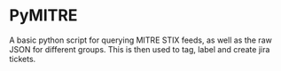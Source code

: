 # PyMITRE
A basic python script for querying MITRE STIX feeds, as well as the raw JSON for different groups. This is then used to tag, label and create jira tickets.
